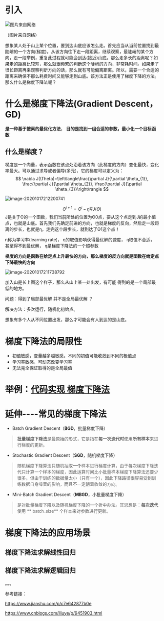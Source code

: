 # 引入



![图片来自网络](C:\Users\win60\AppData\Roaming\Typora\typora-user-images\image-20201017180217924.png)

（图片来自网络）

想象某人处于山上某个位置，要到达山底应该怎么走。首先应当从当前位置找到最陡峭的一个方向(梯度)，从该方向往下走一段距离，继续观察，最陡峭的某个方向，走一段举例，重复此过程就可能会到达(接近)山底。那么走多长的距离呢？如果走的距离比较短，那么就很频繁的判断这个陡峭的方向，非常耗时间。如果走了很长距离再来观察判断方向的话，那么就有可能偏离距离。所以，需要一个合适的距离来确保不那么耗费时间又能够走到山底。该方法正是使用了梯度下降的方法。那么什么是梯度下降法呢？

#  什么是梯度下降法(Gradient Descent，GD)

 **是一种基于搜索的最优化方法**， **目的是找到一组合适的参数，最小化一个目标函数**

## 什么是梯度？

梯度是一个向量，表示函数在该点处沿着该方向（此梯度的方向）变化最快，变化率最大。可以通过求导或者偏导(多元)，它的梯度可以定义为：
$$
\nabla J(\Theta)=\left\langle\frac{\partial J}{\partial \theta_{1}}, \frac{\partial J}{\partial \theta_{2}}, \frac{\partial J}{\partial \theta_{3}}\right\rangle
$$






![image-20201017212200741](C:\Users\win60\AppData\Roaming\Typora\typora-user-images\image-20201017212200741.png)


$$
\Theta^{i+1}=\Theta^{i}-\eta \nabla J(\Theta)
$$
J是关于Θ的一个函数，我们当前所处的位置为Θ0点，要从这个点走到J的最小值点，也就是山底。首先我们先确定前进的方向，也就是梯度的反向，然后走一段距离的步长，也就是η，走完这个段步长，就到达了Θ1这个点！

η称为学习率(learning rate)， η的取值影响获得最优解的速度， η取值不合适，甚至得不到最优解， η是梯度下降法的一个超参数

**梯度的方向是函数在给定点上升最快的方向，那么梯度的反方向就是函数在给定点下降最快的方向**







![image-20201017211738792](C:\Users\win60\AppData\Roaming\Typora\typora-user-images\image-20201017211738792.png)

加入山是长上图这个样子，那么从山上某一处出发，有可能 得到的是一个局部最低的地方。

问题：得到了局部最优解 并不是全局最优解 ？

解决方法：多次运行，随机化初始点。

想象有多个人从不同位置出发，那么才可能会有人到达的是山底。

# 梯度下降法的局限性

- 初值敏感，变量越多越敏感，不同的初值可能收敛到不同的极值点
- 学习率敏感，可动态改变学习率
- 无法完全保证取得的是全局最值

# 举例：[代码实现 梯度下降法]()

#  延伸----常见的梯度下降法

- Batch Gradient Descent（**BGD**，批量梯度下降）

> **批量梯度下降法**是最原始的形式，它是指在**每一次迭代时**使用**所有样本**来进行梯度的更新。

- Stochastic Gradient Descent（**SGD**，随机梯度下降）

> 随机梯度下降算法只随机抽取**一个**样本进行梯度计算，由于每次梯度下降迭代只计算一个样本的梯度，因此运算时间比小批量样本梯度下降算法还要少很多，但由于训练的数据量太小（只有一个），因此下降路径很容易受到训练数据自身噪音的影响，而且不一定朝着收敛的方向。

- Mini-Batch Gradient Descent（**MBGD**，小批量梯度下降）

> 是对批量梯度下降以及随机梯度下降的一个折中办法。其思想是：**每次迭代** 使用 ** batch_size** 个样本来对参数进行更新。

#  梯度下降法的应用场景

## 梯度下降法求解线性回归

## 梯度下降法求解逻辑回归

。。。



参考链接：

https://www.jianshu.com/p/c7e642877b0e

https://www.cnblogs.com/lliuye/p/9451903.html